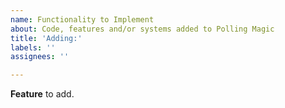 ```yaml
---
name: Functionality to Implement
about: Code, features and/or systems added to Polling Magic
title: 'Adding:'
labels: ''
assignees: ''

---
```


**Feature** to add.

